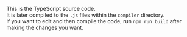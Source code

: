 This is the TypeScript source code. <br>
It is later compiled to the `.js` files within the `compiler` directory. <br>
If you want to edit and then compile the code, run `npm run build` after making the changes you want.